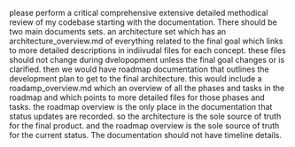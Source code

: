 please perform a critical comprehensive extensive detailed methodical review of my codebase starting with the documentation. There should be two main documents sets. an architecture set which has an architecture_overview.md of everything related to the final goal which links to more detailed descriptions in indiivudal files for each concept. these files should not change during dvelopopment unless the final goal changes or is clarified. then we would have roadmap documentation that outlines the development plan to get to the final architecture. this would include a roadamp_overview.md which an overview of all the phases and tasks in the roadmap and which points to more detailed files for those phases and tasks. the roadmap overview is the only place in the documentation that status updates are recorded. so the architecture is the sole source of truth for the final product. and the roadmap overview is the sole source of truth for the current status. The documentation should not have timeline details.
